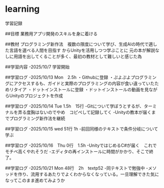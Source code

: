 # learning
学習記録

##目標
業務用アプリ開発のスキルを身に着ける

##教材
プログラミング新作法　複数の限度について学び、生成AIの時代で適した言語を選べる人間を目指す
からUnityを活用しつつ学ぶことに
元の本が解説なしに用語を出してくることが多く、最初の教材として難しいと感じた為


##学習内容
-2025/10/7 学習開始

##学習ログ
-2025/10/13 Mon　2.5h
・Githubに登録
・ぷよぷよプログラミングにアクセスするも、ガイドと実際のプログラミングの内容が食い違っていたためリタイア
・ドットインストールに登録
・ドットインストールの動画を見ながらUnityのプロジェクトを作成

##学習ログ
-2025/10/14 Tue 1.5h　15行
-Gitについて学ぼうとするが、ターミナルを弄る度胸はないのでやめ　コピペして記録してく
-Unityの教本が届くまでプログラミング新作法を継続

##学習ログ
-2025/10/15 wed 51行 1h
-前回同様のテキストで条件分岐について学ぶ

##学習ログ
-2025/10/16　Thu 0行　1.5h
-UnityではじめるC#が届く　これでモチベ高くやれそうだ
-エディタの再インストールに時間がかかり、そこで終了。

##学習ログ
-2025/10/21 Mon 48行　2h　textp52
-同テキストで勉強中
-メソッドを作り、流用するあたりでよくわからなくなっている。一旦理解できた気になってこのまま進めてみようか
